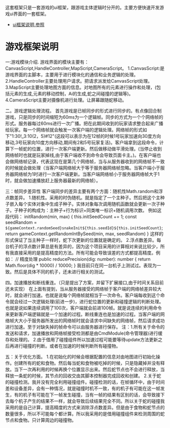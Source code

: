 
这套框架只是一套游戏的ui框架，跟游戏主体逻辑时分开的。主要方便快速开发游戏ui界面的一套框架。

* [ui框架说明,参照](https://github.com/knightxv/gameBase)

# 游戏框架说明

一:游戏模块介绍.
游戏界面的模块主要有：CanvasScript,HandleController,MapScript,CameraScript。
1.CanvasScript:是游戏界面的主脚本，主要用于进行模块化的通信和业务逻辑的处理。
2.HandleController主要处理用户请求。把请求派发给CanvasScript处理。
3.MapScript主要处理地图方面的信息。对地图所有的元素进行操作和处理，(包括元素的生成,元素的移动控制，Ai的生成,蛇之间碰撞的逻辑等)。
4.CameraScript主要对摄像机进行处理。让屏幕跟随蛇移动。

二。游戏逻辑处理流程。
首先游戏是已帧同步的形式进行同步的。有点像回合制游戏，只是同步的时间缩短为60ms为一个逻辑帧。同步的方式为一个个网络帧的形式。服务器每过60ms进行一次广播。把在此期间收到的玩家请求整合起来广播给玩家。每一个网络帧就会触发一次客户端的逻辑处理。网络帧的形式如下"1:30!_3:10(2，5)#12"(这段可以表示为在12帧的时候1号玩家加速向30度方向移动,3号玩家向10度方向移动,期间有2和5号玩家复活)。客户端拿到这段命令，计算下一帧蛇的位置，进行一次客户端更新。然后做移动做平滑处理。(当停止收到网络帧时也就是玩家掉线,由于客户端收不到命令会导致页面卡主。)。在客户端也会做网络帧记录，代表这现在是第几个网络帧，当与从服务器收到的网络帧不一致的时候就会做处理（当客户端网络帧大于等于服务器网络帧忽略。当客户端小于服务器网络帧为1时进行一次客户端更新。当客户端网络帧小于服务器网络帧大于1时，就会做加速播放赶上服务器最新的网络帧）。

三：帧同步差异性
客户端同步的差异主要有两个方面：随机性Math.random和浮点数差异。
1.随机性。采用的时伪随机。就是指定了一个主种子。然后把这个主种子嵌入每个实体对象中生成子种子。实体对象每次调用随机函数就会更新一次子种子。子种子的构成为：主种子+行为标识+同类唯一标识+随机调用次数。
例如这段代码：
initRandom(min, max) {
    this.initSeedCount += 1;
    const seedRandom = `${gameContext.randomSeed}snakeInit${this.seedId}${this.initSeedCount}`;
    return gameContext.getRandomIntBySeed(min, max, seedRandom)
}
这样的形式保证了当主种子一样时，蛇下次更新的位置就是确定的。
2.浮点数差异。每台机子的浮点数计算总是有差异的，因为这个项目采用的计算相对来说比较少，所有我直接采用的是提高精度的方法。所有可能会导致误差的方式都提高精度。例如：
// 精度处理
public reducePrecision(dig: number): number {
    return Math.floor(dig * 10000) / 10000;
}
我目前只在同一台机子上测试过。表现为一致。然后是具体不同的机子，还未进行相关的测试。

四。加速播放和断线重连。（只是提出了方案，并留下扩展接口,由于时间关系目前还未实现）
在上面有提到，当从服务器接受的网络帧于客户端的网络帧差异较大时，就会进行加速。也就是说每个网络帧就相当于一次命令。客户端每收到这个命令就会经过一次逻辑处理(前进一步)，进行蛇位置的更新和碰撞逻辑的判断处理。也就是说如果连续调用了100次，客户端就会前进100帧。就是说连续的利用命令来更新客户端逻辑就是一个加速的过程。断线重连也是加速的过程。当客户端的网络帧大大小于服务器所发出的网络帧时就会请求中间缺失的网络帧，然后请求成功进行加速。至于对缺失掉的帧命令可以由服务器进行保存。
注：1.所有关于命令的发送和请求，加速播放和网络帧接受检测都是由CmdModule(命令管理器)进行缓存和处理的。
2.由于借用了碰撞组件所以加速过程可能要等待update方法更新之后再进行碰撞的判断。或者在加速的时候判断所有碰撞物。

五：关于优化方面。
1.在初始化的时候会根据配置的信息对由地图进行初始化操作。创建所有的蛇和食物。然后每当蛇和食物被吃掉的时候，只是隐藏掉并没有释放。当下一次再利用的时候再换个位置显示出来。然后蛇节点也不会进行释放，当释放一条蛇的时候，其节点的回收交由其脚本控制器完成回收和创建。
2.关于蛇的碰撞检测。我并没有完全利用碰撞组件。碰撞检测的话，在帧循环中，由于时间差和设备差异，会有一种情况，就是碰撞时机不一致，有的机子有可能在这一帧发生，有的机子有可能在下一帧发生碰撞，当有一帧的结果有区别的话，会导致接下去每个机子产生的结果不一样，就会导致后续结果完全不同。所以关于蛇的碰撞我采用的是自己计算，提高精度的方式来消除浮点数差异。但是由于食物和蛇节点的数量很多，所以不可能每个都计算。所以我采用的是借用碰撞组件来检测周围的蛇节点和食物。只计算周边的碰撞物。
